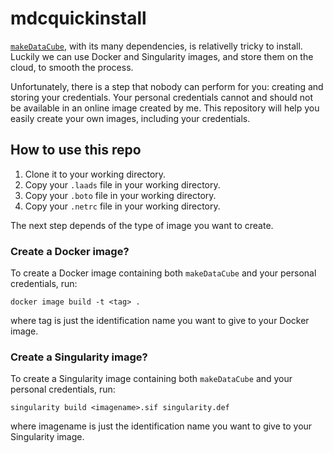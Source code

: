 # mdcquickinstall
[`makeDataCube`](https://github.com/RETURN-project/makeDataCube), with its many dependencies, is relativelly tricky to install.
Luckily we can use Docker and Singularity images, and store them on the cloud, to smooth the process.

Unfortunately, there is a step that nobody can perform for you: creating and storing your credentials.
Your personal credentials cannot and should not be available in an online image created by me.
This repository will help you easily create your own images, including your credentials.

## How to use this repo

1. Clone it to your working directory.
2. Copy your `.laads` file in your working directory.
3. Copy your `.boto` file in your working directory.
4. Copy your `.netrc` file in your working directory.

The next step depends of the type of image you want to create.
### Create a Docker image?
To create a Docker image containing both `makeDataCube` and your personal credentials, run:

```
docker image build -t <tag> .
```

where tag is just the identification name you want to give to your Docker image.

### Create a Singularity image?
To create a Singularity image containing both `makeDataCube` and your personal credentials, run:

```
singularity build <imagename>.sif singularity.def
```

where imagename is just the identification name you want to give to your Singularity image.